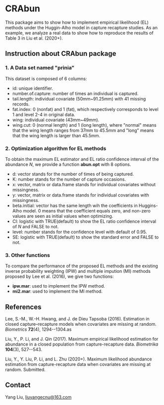 # CRAbun
This package aims to show how to implement empirical likelihood (EL) methods under the Huggin-Alho model in capture recapture studies.
As an example, we analyze a real data to show how to reproduce the results of Table 3 in Liu et al. (2020+).

## Instruction about CRAbun package
### 1. A Data set named "prinia"
This dataset is composed of 6 columns:
- id: unique identifier.
- number.of.capture: number of times an individual is captured.
- tail.length: individual covariate (50mm~91.25mm) with 41 missing records.
- fat.index: 0 (nonfat) and 1 (fat), 
which respectively corresponds to level 1 and level 2-4 in original data.
- wing: individual covariate (43mm~49mm).
- wing.cut: 0 (normal length) and 1 (long length), where "normal" means that the wing length ranges from 37mm to 45.5mm
and "long" means that the wing length is larger than 45.5mm.

### 2. Optimization algorithm for EL methods
To obtain the maximum EL estimator and EL ratio confidence interval of the abundance *N*, 
we provide a function **abun.opt** with 8 options.
- d: vector stands for the number of times of being captured.
- K: number stands for the number of capture occasions.
- x: vector, matrix or data.frame stands for individual covariates without missingness.
- y: vector, matrix or data.frame stands for individual covariates with missingness.
- beta.initial: vector has the same length wih the coefficients in Huggins-Alho model. 0 means that the coefficient equals zero, and non-zero values are seen as initial values when optimizing.
- CI: logistic with TRUE(default) to show the EL ratio confidence interval of *N*
and FALSE to not.
- level: number stands for the confidence level with default of 0.95.
- SE: logistic with TRUE(default) to show the standard error
and FALSE to not.


### 3. Other functions
To compare the performance of the proposed EL methods and the existing 
inverse probability weighting (IPW) and multiple impution (MI) methods
proposed by Lee et al. (2016),
we give two functions:
- **ipw.mar**: used to implement the IPW method.
- **mi2.mar**: used to implement the MI method.


## References

Lee, S.-M., W.-H. Hwang, and J. de Dieu Tapsoba (2016). 
Estimation in closed capture–recapture models when covariates are missing at random. 
*Biometrics* **72**(4), 1294--1304.as

Liu, Y., P. Li, and J. Qin (2017). 
Maximum empirical likelihood estimation for abundance in a closed
population from capture-recapture data. 
*Biometrika* **104**(3), 527--543.

Liu, Y., Y. Liu, P. Li, and L. Zhu (2020+).
Maximum likelihood abundance estimation from capture-recapture data when covariates are missing at random.
Submitted.

## Contact
Yang Liu, liuyangecnu@163.com
